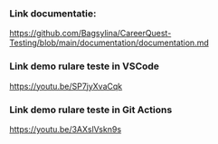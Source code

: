 ### Link documentatie:
https://github.com/Bagsylina/CareerQuest-Testing/blob/main/documentation/documentation.md

### Link demo rulare teste in VSCode
https://youtu.be/SP7jyXvaCqk

### Link demo rulare teste in Git Actions
https://youtu.be/3AXslVskn9s
